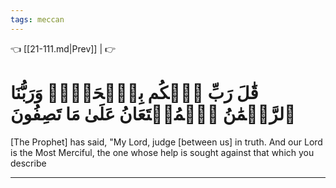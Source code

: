```yaml
---
tags: meccan
---
```


👈 [[21-111.md|Prev]] |  👉

# قَٰلَ رَبِّ ٱحۡكُم بِٱلۡحَقِّۗ وَرَبُّنَا ٱلرَّحۡمَٰنُ ٱلۡمُسۡتَعَانُ عَلَىٰ مَا تَصِفُونَ

[The Prophet] has said, "My Lord, judge [between us] in truth. And our Lord is the Most Merciful, the one whose help is sought against that which you describe

---

